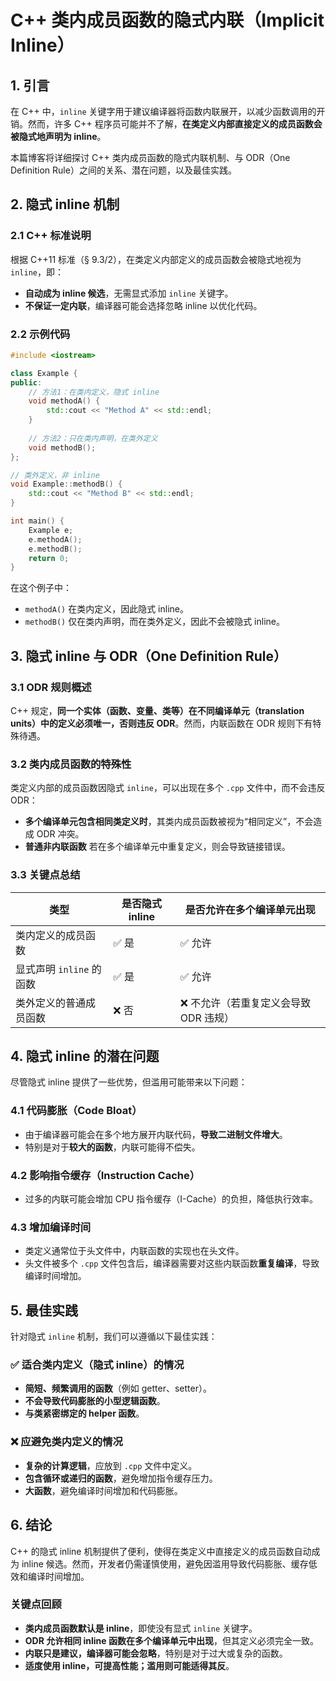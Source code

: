 # C++ 类内成员函数的隐式内联（Implicit Inline）

## 1. 引言

在 C++ 中，`inline` 关键字用于建议编译器将函数内联展开，以减少函数调用的开销。然而，许多 C++ 程序员可能并不了解，**在类定义内部直接定义的成员函数会被隐式地声明为 inline**。

本篇博客将详细探讨 C++ 类内成员函数的隐式内联机制、与 ODR（One Definition Rule）之间的关系、潜在问题，以及最佳实践。

## 2. 隐式 inline 机制

### 2.1 C++ 标准说明

根据 C++11 标准（§ 9.3/2），在类定义内部定义的成员函数会被隐式地视为 `inline`，即：

- **自动成为 inline 候选**，无需显式添加 `inline` 关键字。
- **不保证一定内联**，编译器可能会选择忽略 inline 以优化代码。

### 2.2 示例代码

```cpp
#include <iostream>

class Example {
public:
    // 方法1：在类内定义，隐式 inline
    void methodA() {
        std::cout << "Method A" << std::endl;
    }
    
    // 方法2：只在类内声明，在类外定义
    void methodB();
};

// 类外定义，非 inline
void Example::methodB() {
    std::cout << "Method B" << std::endl;
}

int main() {
    Example e;
    e.methodA();
    e.methodB();
    return 0;
}
```

在这个例子中：

- `methodA()` 在类内定义，因此隐式 inline。
- `methodB()` 仅在类内声明，而在类外定义，因此不会被隐式 inline。

## 3. 隐式 inline 与 ODR（One Definition Rule）

### 3.1 ODR 规则概述

C++ 规定，**同一个实体（函数、变量、类等）在不同编译单元（translation units）中的定义必须唯一，否则违反 ODR**。然而，内联函数在 ODR 规则下有特殊待遇。

### 3.2 类内成员函数的特殊性

类定义内部的成员函数因隐式 `inline`，可以出现在多个 `.cpp` 文件中，而不会违反 ODR：

- **多个编译单元包含相同类定义时**，其类内成员函数被视为“相同定义”，不会造成 ODR 冲突。
- **普通非内联函数** 若在多个编译单元中重复定义，则会导致链接错误。

### 3.3 关键点总结

| 类型 | 是否隐式 inline | 是否允许在多个编译单元出现 |
|------|--------------|----------------------|
| 类内定义的成员函数 | ✅ 是 | ✅ 允许 |
| 显式声明 `inline` 的函数 | ✅ 是 | ✅ 允许 |
| 类外定义的普通成员函数 | ❌ 否 | ❌ 不允许（若重复定义会导致 ODR 违规） |

## 4. 隐式 inline 的潜在问题

尽管隐式 inline 提供了一些优势，但滥用可能带来以下问题：

### 4.1 代码膨胀（Code Bloat）

- 由于编译器可能会在多个地方展开内联代码，**导致二进制文件增大**。
- 特别是对于**较大的函数**，内联可能得不偿失。

### 4.2 影响指令缓存（Instruction Cache）

- 过多的内联可能会增加 CPU 指令缓存（I-Cache）的负担，降低执行效率。

### 4.3 增加编译时间

- 类定义通常位于头文件中，内联函数的实现也在头文件。
- 头文件被多个 `.cpp` 文件包含后，编译器需要对这些内联函数**重复编译**，导致编译时间增加。

## 5. 最佳实践

针对隐式 `inline` 机制，我们可以遵循以下最佳实践：

### ✅ 适合类内定义（隐式 inline）的情况

- **简短、频繁调用的函数**（例如 getter、setter）。
- **不会导致代码膨胀的小型逻辑函数**。
- **与类紧密绑定的 helper 函数**。

### ❌ 应避免类内定义的情况

- **复杂的计算逻辑**，应放到 `.cpp` 文件中定义。
- **包含循环或递归的函数**，避免增加指令缓存压力。
- **大函数**，避免编译时间增加和代码膨胀。

## 6. 结论

C++ 的隐式 inline 机制提供了便利，使得在类定义中直接定义的成员函数自动成为 inline 候选。然而，开发者仍需谨慎使用，避免因滥用导致代码膨胀、缓存低效和编译时间增加。

### 关键点回顾

- **类内成员函数默认是 inline**，即使没有显式 `inline` 关键字。
- **ODR 允许相同 inline 函数在多个编译单元中出现**，但其定义必须完全一致。
- **内联只是建议，编译器可能会忽略**，特别是对于过大或复杂的函数。
- **适度使用 inline，可提高性能；滥用则可能适得其反**。
